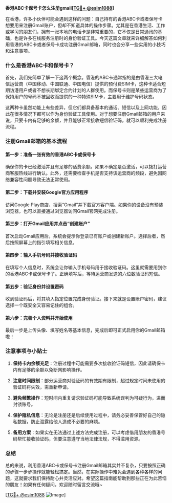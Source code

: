 **香港ABC卡保号卡怎么注册gmail[[TG💪+ @esim1088](https://t.me/s/esim1088)]**

在香港，许多小伙伴可能会遇到这样的问题：自己持有的香港ABC卡或者保号卡想要用来注册Gmail账户，但却不知道具体的操作步骤。尤其是在香港生活、工作或学习的朋友们，拥有一张本地的电话卡是非常重要的，它不仅是日常通讯的基础，也是许多在线服务注册时的身份验证工具。今天这篇文章就来详细解答如何利用香港的ABC卡或者保号卡成功注册Gmail邮箱，同时也会分享一些实用的小技巧和注意事项。

### 什么是香港ABC卡和保号卡？

首先，我们先简单了解一下这两个概念。香港的ABC卡通常指的是由香港三大电信运营商（中国移动、中国联通、中国电信）提供的预付费SIM卡，这种卡适合短期访港用户或者不想长期绑定合约计划的人群使用。而保号卡则是某些运营商为了保持用户的号码不被回收而提供的一种特殊SIM卡，主要用于维护号码状态。

这两种卡虽然功能上有些差异，但它们都具备基本的通话、短信以及上网功能，因此在很多情况下都可以作为身份验证工具使用。对于想要注册Gmail邮箱的用户来说，只要卡内有足够的余额，并且能够正常接收短信验证码，就可以顺利完成注册流程。

### 注册Gmail邮箱的基本流程

#### 第一步：准备一张有效的香港ABC卡或保号卡
确保你的卡已经激活并且有足够的话费余额。如果不确定是否激活，可以拨打运营商客服热线进行确认。此外，还需要检查手机是否支持该运营商的频段，避免因网络兼容性问题导致无法正常使用。

#### 第二步：下载并安装Google官方应用程序
访问Google Play商店，搜索“Gmail”并下载官方客户端。如果你的设备没有预装浏览器，也可以直接通过浏览器访问Gmail官网完成注册。

#### 第三步：打开Gmail应用并点击“创建账户”
首次启动Gmail应用后，系统会提示你登录已有账户或创建新账户。选择后者，然后按照屏幕上的指引填写相关信息。

#### 第四步：输入手机号码并接收验证码
在填写个人信息时，系统会让你输入手机号码用于接收验证码。这里就需要用到你的香港ABC卡或保号卡了。正确填写后，等待运营商发送的六位数验证码短信。

#### 第五步：验证身份并设置密码
收到验证码后，将其填入指定位置完成身份验证。接下来就是设置账户密码，建议选择一个既安全又容易记住的组合。

#### 第六步：完善个人资料并开始使用
最后一步是上传头像、填写姓名等基本信息，完成后即可正式启用你的Gmail邮箱啦！

### 注意事项与小贴士

1. **保持卡内余额充足**：注册过程中可能需要多次接收验证码短信，因此请确保卡内有足够的余额以免断网影响操作。
   
2. **注意时间限制**：部分运营商对验证码的有效期有限制，超过规定时间未使用的验证码将失效，需重新申请。

3. **避免频繁操作**：短时间内重复请求验证码可能导致系统误判为可疑行为，进而封锁账号。

4. **保护隐私信息**：无论是注册还是后续使用过程中，请务必妥善保管好自己的隐私数据，防止泄露给他人造成不必要的麻烦。

5. **备用方案**：如果实在无法通过上述方法完成注册，可以考虑借用朋友的香港号码帮忙接收验证码，但要注意遵守当地法律法规，不得滥用资源。

### 总结

总的来说，利用香港ABC卡或保号卡注册Gmail邮箱其实并不复杂，只要按照正确的步骤一步步操作就能轻松搞定。当然，在实际操作中难免会遇到各种各样的问题，这就要求我们保持耐心并灵活应对。希望这篇指南能帮助到那些正在为此苦恼的朋友！如果有任何疑问，欢迎随时留言交流哦~

[[TG💪+ @esim1088](https://t.me/s/esim1088) ![Image](https://i.postimg.cc/4NQfJmqS/Snipaste-2025-05-13-00-14-12.png)]
